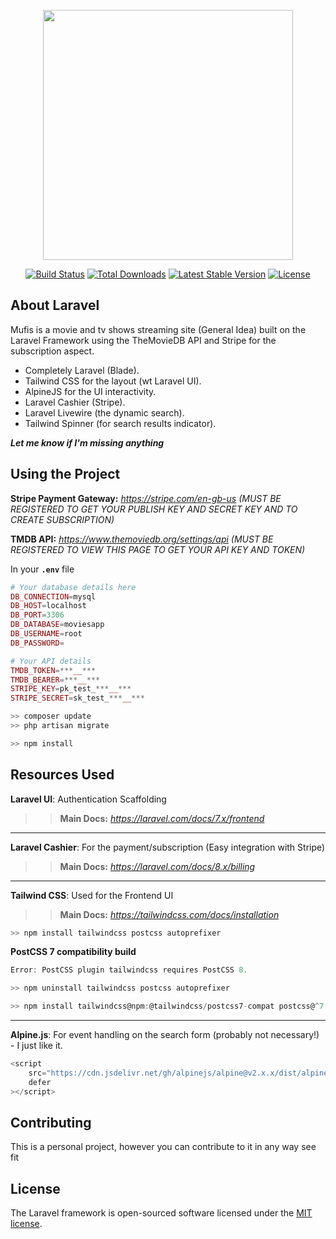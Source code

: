 <p align="center"><a href="https://laravel.com" target="_blank"><img src="https://raw.githubusercontent.com/laravel/art/master/logo-lockup/5%20SVG/2%20CMYK/1%20Full%20Color/laravel-logolockup-cmyk-red.svg" width="400"></a></p>

<p align="center">
<a href="https://travis-ci.org/laravel/framework"><img src="https://travis-ci.org/laravel/framework.svg" alt="Build Status"></a>
<a href="https://packagist.org/packages/laravel/framework"><img src="https://img.shields.io/packagist/dt/laravel/framework" alt="Total Downloads"></a>
<a href="https://packagist.org/packages/laravel/framework"><img src="https://img.shields.io/packagist/v/laravel/framework" alt="Latest Stable Version"></a>
<a href="https://packagist.org/packages/laravel/framework"><img src="https://img.shields.io/packagist/l/laravel/framework" alt="License"></a>
</p>

## About Laravel

Mufis is a movie and tv shows streaming site (General Idea) built on the Laravel Framework using the TheMovieDB API and Stripe for the subscription aspect.

-   Completely Laravel (Blade).
-   Tailwind CSS for the layout (wt Laravel UI).
-   AlpineJS for the UI interactivity.
-   Laravel Cashier (Stripe).
-   Laravel Livewire (the dynamic search).
-   Tailwind Spinner (for search results indicator).

**_Let me know if I'm missing anything_**

## Using the Project

**Stripe Payment Gateway:** _https://stripe.com/en-gb-us (MUST BE REGISTERED TO GET YOUR PUBLISH KEY AND SECRET KEY AND TO CREATE SUBSCRIPTION)_

**TMDB API:** _https://www.themoviedb.org/settings/api (MUST BE REGISTERED TO VIEW THIS PAGE TO GET YOUR API KEY AND TOKEN)_

In your **`.env`** file

```php
# Your database details here
DB_CONNECTION=mysql
DB_HOST=localhost
DB_PORT=3306
DB_DATABASE=moviesapp
DB_USERNAME=root
DB_PASSWORD=

# Your API details
TMDB_TOKEN=***__***
TMDB_BEARER=***__***
STRIPE_KEY=pk_test_***__***
STRIPE_SECRET=sk_test_***__***
```

```php
>> composer update
>> php artisan migrate
```

```javascript
>> npm install
```

## Resources Used

**Laravel UI**: Authentication Scaffolding

> > **Main Docs:** _https://laravel.com/docs/7.x/frontend_

---

**Laravel Cashier**: For the payment/subscription (Easy integration with Stripe)

> > **Main Docs:** _https://laravel.com/docs/8.x/billing_

---

**Tailwind CSS**: Used for the Frontend UI

> > **Main Docs:** _https://tailwindcss.com/docs/installation_

```javascript
>> npm install tailwindcss postcss autoprefixer
```

**PostCSS 7 compatibility build**

```c
Error: PostCSS plugin tailwindcss requires PostCSS 8.
```

```javascript
>> npm uninstall tailwindcss postcss autoprefixer

>> npm install tailwindcss@npm:@tailwindcss/postcss7-compat postcss@^7 autoprefixer@^9
```

---

**Alpine.js**: For event handling on the search form (probably not necessary!) - I just like it.

```javascript
<script
    src="https://cdn.jsdelivr.net/gh/alpinejs/alpine@v2.x.x/dist/alpine.min.js"
    defer
></script>
```

## Contributing

This is a personal project, however you can contribute to it in any way see fit

## License

The Laravel framework is open-sourced software licensed under the [MIT license](https://opensource.org/licenses/MIT).
